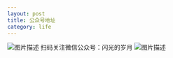 ```yaml
---
layout: post
title: 公众号地址
category: life
---
```


![图片描述](http://www.laughitover.com/assets/images/2020/qun.png)
扫码关注微信公众号：闪光的岁月
![图片描述](http://www.laughitover.com/assets/images/2020/gzh.jpg)